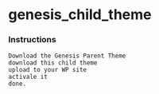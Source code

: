 # genesis_child_theme

### Instructions

```
Download the Genesis Parent Theme
download this child theme
upload to your WP site
activale it
done.
```
